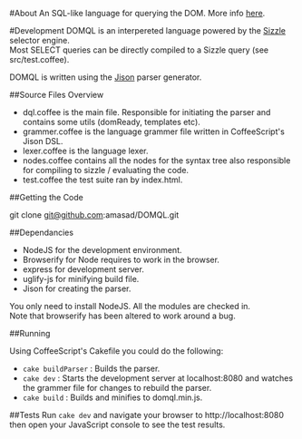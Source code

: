 #About
An SQL-like language for querying the DOM. More info [here](http://amasad.github.com/DOMQL/).

#Development
DOMQL is an interpereted language powered by the [Sizzle](http://sizzlejs.com/) selector engine.   
Most SELECT queries can be directly compiled to a Sizzle query (see src/test.coffee).  

DOMQL is written using the [Jison](http://zaach.github.com/jison/) parser generator.  

##Source Files Overview

* dql.coffee is the main file. Responsible for initiating the parser and contains some utils (domReady, templates etc).
* grammer.coffee is the language grammer file written in CoffeeScript's Jison DSL.
* lexer.coffee is the language lexer.
* nodes.coffee contains all the nodes for the syntax tree also responsible for compiling to sizzle / evaluating the code.
* test.coffee the test suite ran by index.html.

##Getting the Code

  git clone git@github.com:amasad/DOMQL.git  

##Dependancies

* NodeJS for the development environment.
* Browserify for Node requires to work in the browser.
* express for development server.
* uglify-js for minifying build file.
* Jison for creating the parser.

You only need to install NodeJS. All the modules are checked in.  
Note that browserify has been altered to work around a bug.

##Running

Using CoffeeScript's Cakefile you could do the following:

* `cake buildParser` : Builds the parser.
* `cake dev` : Starts the development server at localhost:8080 and watches the grammer file for changes to rebuild the parser.
* `cake build` : Builds and minifies to domql.min.js.

##Tests
Run `cake dev` and navigate your browser to http://localhost:8080 then open your JavaScript console to see the test results.
